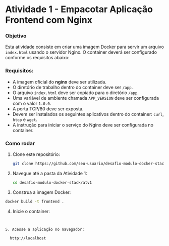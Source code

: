 # Atividade 1 - Empacotar Aplicação Frontend com Nginx

### Objetivo
Esta atividade consiste em criar uma imagem Docker para servir um arquivo `index.html` usando o servidor Nginx. O container deverá ser configurado conforme os requisitos abaixo:

### Requisitos:
- A imagem oficial do **nginx** deve ser utilizada.
- O diretório de trabalho dentro do container deve ser `/app`.
- O arquivo `index.html` deve ser copiado para o diretório `/app`.
- Uma variável de ambiente chamada `APP_VERSION` deve ser configurada com o valor `1.0.0`.
- A porta TCP/80 deve ser exposta.
- Devem ser instalados os seguintes aplicativos dentro do container: `curl`, `htop` e `wget`.
- A instrução para iniciar o serviço do Nginx deve ser configurada no container.

### Como rodar

1. Clone este repositório:
   ```bash
   git clone https://github.com/seu-usuario/desafio-modulo-docker-stackx.git

2. Navegue até a pasta 
   da Atividade 1:
   ```bash
   cd desafio-modulo-docker-stack/atv1

3. Construa a imagem Docker:
  ```bash
  docker build -t frontend .
  ```

4. Inicie o container:
  
 ```docker run -d -p 80:80 frontend
  

5. Acesse a aplicação no navegador:

   http://localhost
